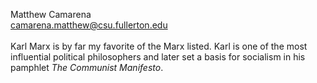 Matthew Camarena<br>
camarena.matthew@csu.fullerton.edu<br>
<br>
Karl Marx is by far my favorite of the Marx listed. Karl is one of the most influential political philosophers and later set a basis for socialism in his pamphlet *The Communist Manifesto*. 